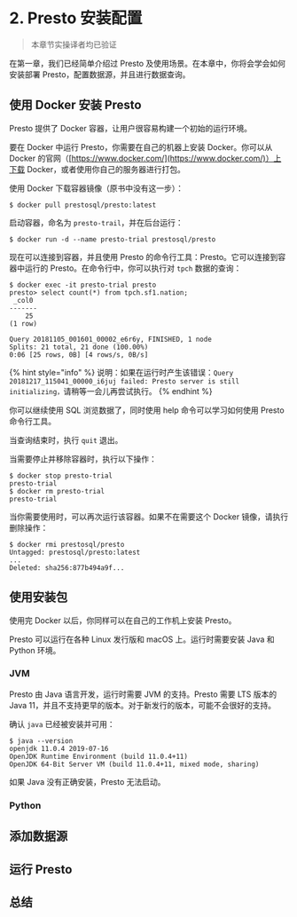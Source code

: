 # 2. Presto 安装配置

> 本章节实操译者均已验证

在第一章，我们已经简单介绍过 Presto 及使用场景。在本章中，你将会学会如何安装部署 Presto，配置数据源，并且进行数据查询。

## 使用 Docker 安装 Presto

Presto 提供了 Docker 容器，让用户很容易构建一个初始的运行环境。

要在 Docker 中运行 Presto，你需要在自己的机器上安装 Docker。你可以从 Docker 的官网（[https://www.docker.com/](https://www.docker.com/)）上下载 Docker，或者使用你自己的服务器进行打包。

使用 Docker 下载容器镜像（原书中没有这一步）：

```text
$ docker pull prestosql/presto:latest
```

启动容器，命名为 `presto-trail`，并在后台运行：

```text
$ docker run -d --name presto-trial prestosql/presto
```

现在可以连接到容器，并且使用 Presto 的命令行工具：Presto。它可以连接到容器中运行的 Presto。在命令行中，你可以执行对 `tpch` 数据的查询：

```text
$ docker exec -it presto-trial presto
presto> select count(*) from tpch.sf1.nation;
 _col0
-------
    25
(1 row)

Query 20181105_001601_00002_e6r6y, FINISHED, 1 node
Splits: 21 total, 21 done (100.00%)
0:06 [25 rows, 0B] [4 rows/s, 0B/s]
```

{% hint style="info" %}
说明：如果在运行时产生该错误：`Query 20181217_115041_00000_i6juj failed: Presto server is still initializing，`请稍等一会儿再尝试执行。
{% endhint %}

你可以继续使用 SQL 浏览数据了，同时使用 help 命令可以学习如何使用 Presto 命令行工具。

当查询结束时，执行 `quit` 退出。

当需要停止并移除容器时，执行以下操作：

```text
$ docker stop presto-trial
presto-trial
$ docker rm presto-trial
presto-trial
```

当你需要使用时，可以再次运行该容器。如果不在需要这个 Docker 镜像，请执行删除操作：

```text
$ docker rmi prestosql/presto
Untagged: prestosql/presto:latest
...
Deleted: sha256:877b494a9f...
```

## 使用安装包

使用完 Docker 以后，你同样可以在自己的工作机上安装 Presto。

Presto 可以运行在各种 Linux 发行版和 macOS 上。运行时需要安装 Java 和 Python 环境。

### JVM

Presto 由 Java 语言开发，运行时需要 JVM 的支持。Presto 需要 LTS 版本的 Java 11，并且不支持更早的版本。对于新发行的版本，可能不会很好的支持。

确认 `java` 已经被安装并可用：

```text
$ java --version
openjdk 11.0.4 2019-07-16
OpenJDK Runtime Environment (build 11.0.4+11)
OpenJDK 64-Bit Server VM (build 11.0.4+11, mixed mode, sharing)
```

如果 Java 没有正确安装，Presto 无法启动。

### Python

## 添加数据源

## 运行 Presto

## 总结

